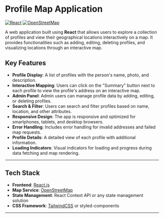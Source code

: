 # Profile Map Application

[![React](https://img.shields.io/badge/React.js-18.2.0-blue)](https://reactjs.org/) [![OpenStreetMap](https://img.shields.io/badge/OpenStreetMap-tiles-green)](https://www.openstreetmap.org/)

A web application built using **React** that allows users to explore a collection of profiles and view their geographical locations interactively on a map. It provides functionalities such as adding, editing, deleting profiles, and visualizing locations through an interactive map.

## Key Features

- **Profile Display**: A list of profiles with the person's name, photo, and description.
- **Interactive Mapping**: Users can click on the "Summary" button next to each profile to view the profile's address on an interactive map.
- **Admin Panel**: Admin users can manage profile data by adding, editing, or deleting profiles.
- **Search & Filter**: Users can search and filter profiles based on name, location, and other attributes.
- **Responsive Design**: The app is responsive and optimized for smartphones, tablets, and desktop browsers.
- **Error Handling**: Includes error handling for invalid addresses and failed map requests.
- **Profile Details**: A detailed view of each profile with additional information.
- **Loading Indicators**: Visual indicators for loading and progress during data fetching and map rendering.

---

## Tech Stack

- **Frontend**: [React.js](https://reactjs.org/)
- **Map Service**: [OpenStreetMap](https://www.openstreetmap.org/)
- **State Management**: React Context API or any state management solution
- **CSS Framework**: [TailwindCSS](https://tailwindcss.com/) or styled-components

---

